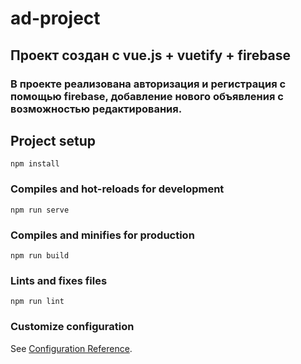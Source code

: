 # ad-project

## Проект создан с vue.js + vuetify + firebase

### В проекте реализована авторизация и регистрация с помощью firebase, добавление нового объявления с возможностью редактирования.


## Project setup
```
npm install
```

### Compiles and hot-reloads for development
```
npm run serve
```

### Compiles and minifies for production
```
npm run build
```

### Lints and fixes files
```
npm run lint
```

### Customize configuration
See [Configuration Reference](https://cli.vuejs.org/config/).
